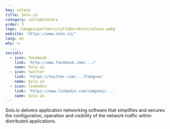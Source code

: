 ```yaml
---
key: soloio
title: Solo.io
category: collaborators
order: 3
logo: /images/partners/collaborators/soloio.webp
website: 'https://www.solo.io/'
lang: en
why: >-
  ...
socials:
  - icon: facebook
    link: 'http://www.facebook.com/.../'
    name: Solo.io
  - icon: twitter
    link: 'https://twitter.com/...?lang=en'
    name: Solo.io
  - icon: linkedin
    link: 'https://www.linkedin.com/company/...'
    name: Solo.io
---
```

Solo.io delivers application networking software that simplifies and secures the configuration, operation and visibility of the network traffic within distributed applications.
